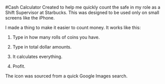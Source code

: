 #Cash Calculator
Created to help me quickly count the safe in my role as a Shift Supervisor at Starbucks. This was designed to be used only on small screens like the iPhone.

I made a thing to make it easier to count money. It works like this:

1. Type in how many rolls of coins you have.

2. Type in total dollar amounts.

3. It calculates everything.

4. Profit.

The icon was sourced from a quick Google Images search.
